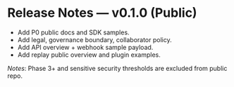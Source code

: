 # Release Notes — v0.1.0 (Public)

- Add P0 public docs and SDK samples.
- Add legal, governance boundary, collaborator policy.
- Add API overview + webhook sample payload.
- Add replay public overview and plugin examples.

_Notes_: Phase 3+ and sensitive security thresholds are excluded from public repo.
